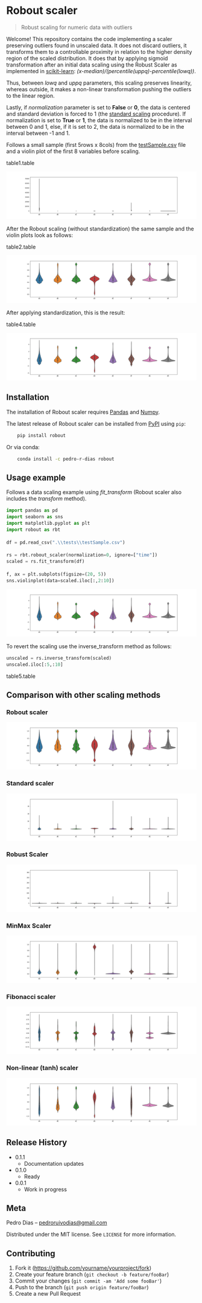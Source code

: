 # Robout scaler

> Robust scaling for numeric data with outliers

Welcome! This repository contains the code implementing a scaler preserving outliers 
found in unscaled data. It does not discard outliers, it transforms them to a 
controllable proximity in relation to the higher density region of the scaled distribution. 
It does that by applying sigmoid transformation after an initial data scaling using the 
Robust Scaler as implemented in [scikit-learn](https://scikit-learn.org/stable/modules/generated/sklearn.preprocessing.RobustScaler.html): 
*(x-median)/(percentile(uppq)-percentile(lowq))*.
 
Thus, between *lowq* and *uppq* parameters, this scaling preserves linearity, whereas outside, 
it makes a non-linear transformation pushing the outliers to the linear region. 

Lastly, if *normalization* parameter is set to **False** or **0**, the data is centered and 
standard deviation is forced to 1 (the [standard scaling](https://scikit-learn.org/stable/modules/generated/sklearn.preprocessing.StandardScaler.html) 
procedure). If normalization is set to **True** or **1**, the data is normalized to be in
the interval between 0 and 1, else, if it is set to 2, the data is normalized to be in the 
interval between -1 and 1. 

Follows a small sample (first 5rows x 8cols) from the [testSample.csv](./tests/testSample.csv) file and a 
violin plot of the first 8 variables before scaling.

table1.table

![Violin plots of scaled test data](./resources/fig1.png)


After the Robout scaling (without standardization) the same sample and the violin plots look as follows:

table2.table

![Violin plots of scaled test data](./resources/fig2.png)


After applying standardization, this is the result:

table4.table

![Violin plots of scaled and standardized test data](./resources/fig4.png)


## Installation

The installation of Robout scaler requires [Pandas](https://pandas.pydata.org/pandas-docs/stable/getting_started/install.html) and [Numpy](https://numpy.org/install/).

The latest release of Robout scaler can be installed from [PyPI](https://pypi.org/project/robout/0.1.1/) using ``pip``:

```sh
    pip install robout
```

Or via conda:

```sh
    conda install -c pedro-r-dias robout
```


## Usage example

Follows a data scaling example using *fit_transform* (Robout scaler also includes the *transform* method). 

```python
import pandas as pd
import seaborn as sns
import matplotlib.pyplot as plt
import robout as rbt

df = pd.read_csv(".\\tests\\testSample.csv")

rs = rbt.robout_scaler(normalization=0, ignore=["time"])
scaled = rs.fit_transform(df)

f, ax = plt.subplots(figsize=(20, 5))
sns.violinplot(data=scaled.iloc[:,2:10])
```

![Violin plots of scaled and standardized test data](./resources/fig4.png)

To revert the scaling use the inverse_transform method as follows:

```python
unscaled = rs.inverse_transform(scaled)
unscaled.iloc[:5,:10]
```

table5.table

## Comparison with other scaling methods

### Robout scaler
![Robout scaler](./resources/fig5.png)

### Standard scaler
![Standard scaler](./resources/fig6.png)

### Robust Scaler
![Robust Scaler](./resources/fig7.png)

### MinMax Scaler
![MinMax Scaler](./resources/fig8.png)

### Fibonacci scaler
![Fibonacci scaler](./resources/fig9.png)

### Non-linear (tanh) scaler
![tanh scaler](./resources/fig10.png)

## Release History

* 0.1.1
    * Documentation updates
* 0.1.0
    * Ready
* 0.0.1
    * Work in progress

## Meta

Pedro Dias – pedroruivodias@gmail.com

Distributed under the MIT license. See ``LICENSE`` for more information.


## Contributing

1. Fork it (<https://github.com/yourname/yourproject/fork>)
2. Create your feature branch (`git checkout -b feature/fooBar`)
3. Commit your changes (`git commit -am 'Add some fooBar'`)
4. Push to the branch (`git push origin feature/fooBar`)
5. Create a new Pull Request
